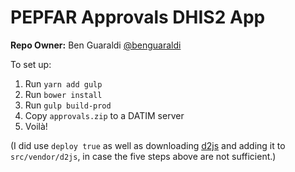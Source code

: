 # PEPFAR Approvals DHIS2 App
**Repo Owner:** Ben Guaraldi [@benguaraldi](https://github.com/benguaraldi)

To set up:
1. Run `yarn add gulp`
2. Run `bower install`
3. Run `gulp build-prod`
4. Copy `approvals.zip` to a DATIM server
5. Voilà!

(I did use `deploy true` as well as downloading [d2js](https://github.com/Markionium/d2-legacy) and adding it to `src/vendor/d2js`, in case the five steps above are not sufficient.)
